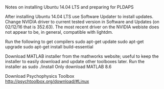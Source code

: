 Notes on installing Ubuntu 14.04 LTS and preparing for PLDAPS

After installing Ubuntu 14.04 LTS use Software Updater to install updates.
Change NVIDIA driver to current tested version in Software and Updates (on 02/12/16 that is 352.63).  The most recent driver on the NVIDIA webiste does not appear to be, in general, compatible with lightdm.

Run the following to get compilers
sudo apt-get update
sudo apt-get upgrade
sudo apt-get install build-essential

Download MATLAB installer from the mathworks website; useful to keep the installer to easily download and update other toolboxes later.  Run the installer as
sudo ./install
Only download MATLAB 8.6

Download Psychophysics Toolbox
http://psychtoolbox.org/download/#Linux
